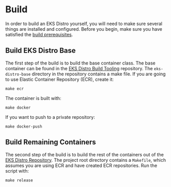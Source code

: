 # Build

In order to build an EKS Distro yourself, you will need to make sure several things
are installed and configured. Before you begin, make sure you have
satisfied the [build prerequisites](build-prerequisites.md).

## Build EKS Distro Base

The first step of the build is to build the base container class. The
base container can be found in the
[EKS Distro Build Tooling](https://github.com/aws/eks-distro-build-tooling) repository.
The `eks-distro-base` directory in the repository contains a make file. If you are
going to use Elastic Container Repository (ECR), create it:

```shell
make ecr
```

The container is built with:

```shell
make docker
```

If you want to push to a private repository:

```shell
make docker-push
```

## Build Remaining Containers

The second step of the build is to build the rest of the containers out
of the [EKS Distro Repository](https://github.com/aws/eks-distro).
The project root directory contains a `Makefile`, which assumes
you are using ECR and have created ECR repositories. Run the script with:

```shell
make release
```
